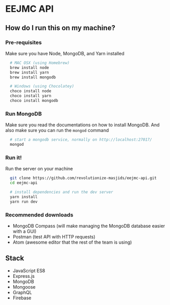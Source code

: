# EEJMC API

## How do I run this on my machine?

### Pre-requisites

Make sure you have Node, MongoDB, and Yarn installed

```bash
  # MAC OSX (using Homebrew)
  brew install node
  brew install yarn
  brew install mongodb

  # Windows (using Chocolatey)
  choco install node
  choco install yarn
  choco install mongodb
```

### Run MongoDB

Make sure you read the documentations on how to install MongoDB. And also make sure you can run the `mongod` command

```bash
  # start a mongodb service, normally on http://localhost:27017/
  mongod
```

### Run it!

Run the server on your machine

```bash
  git clone https://github.com/revolutionize-masjids/eejmc-api.git
  cd eejmc-api

  # install dependencies and run the dev server
  yarn install
  yarn run dev
```

### Recommended downloads

- MongoDB Compass (will make managing the MongoDB database easier with a GUI)
- Postman (test API with HTTP requests)
- Atom (awesome editor that the rest of the team is using)

## Stack

- JavaScript ES8
- Express.js
- MongoDB
- Mongoose
- GraphQL
- Firebase
